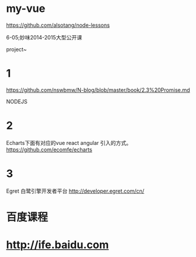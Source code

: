 # my-vue
https://github.com/alsotang/node-lessons

6-05;妙味2014-2015大型公开课

project~
# 1
https://github.com/nswbmw/N-blog/blob/master/book/2.3%20Promise.md

NODEJS
# 2
Echarts下面有对应的vue react angular 引入的方式。
https://github.com/ecomfe/echarts
# 3
Egret
白鹭引擎开发者平台
http://developer.egret.com/cn/

# 百度课程
# http://ife.baidu.com
